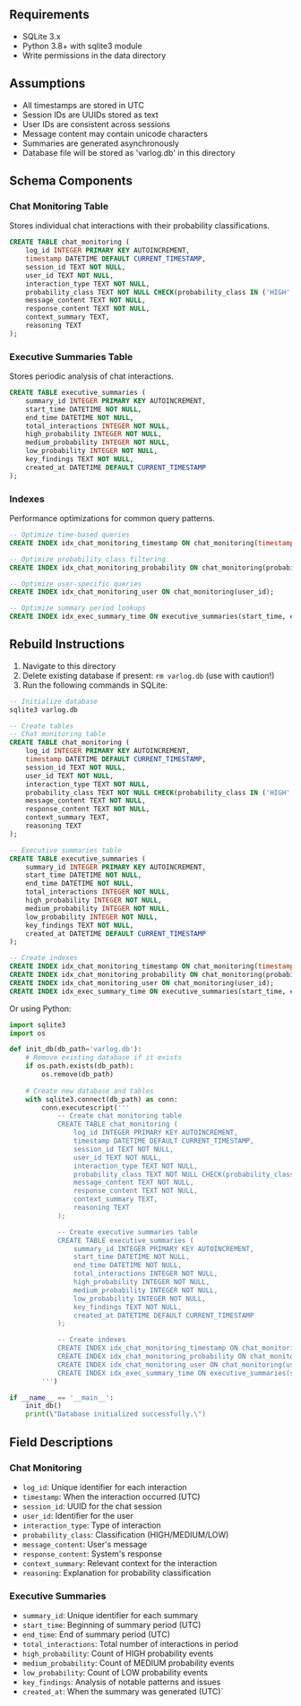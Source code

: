 ## Requirements
- SQLite 3.x
- Python 3.8+ with sqlite3 module
- Write permissions in the data directory

## Assumptions
- All timestamps are stored in UTC
- Session IDs are UUIDs stored as text
- User IDs are consistent across sessions
- Message content may contain unicode characters
- Summaries are generated asynchronously
- Database file will be stored as 'varlog.db' in this directory

## Schema Components

### Chat Monitoring Table
Stores individual chat interactions with their probability classifications.

```sql
CREATE TABLE chat_monitoring (
    log_id INTEGER PRIMARY KEY AUTOINCREMENT,
    timestamp DATETIME DEFAULT CURRENT_TIMESTAMP,
    session_id TEXT NOT NULL,
    user_id TEXT NOT NULL,
    interaction_type TEXT NOT NULL,
    probability_class TEXT NOT NULL CHECK(probability_class IN ('HIGH', 'MEDIUM', 'LOW')),
    message_content TEXT NOT NULL,
    response_content TEXT NOT NULL,
    context_summary TEXT,
    reasoning TEXT
);
```

### Executive Summaries Table
Stores periodic analysis of chat interactions.

```sql
CREATE TABLE executive_summaries (
    summary_id INTEGER PRIMARY KEY AUTOINCREMENT,
    start_time DATETIME NOT NULL,
    end_time DATETIME NOT NULL,
    total_interactions INTEGER NOT NULL,
    high_probability INTEGER NOT NULL,
    medium_probability INTEGER NOT NULL,
    low_probability INTEGER NOT NULL,
    key_findings TEXT NOT NULL,
    created_at DATETIME DEFAULT CURRENT_TIMESTAMP
);
```

### Indexes
Performance optimizations for common query patterns.

```sql
-- Optimize time-based queries
CREATE INDEX idx_chat_monitoring_timestamp ON chat_monitoring(timestamp);

-- Optimize probability class filtering
CREATE INDEX idx_chat_monitoring_probability ON chat_monitoring(probability_class);

-- Optimize user-specific queries
CREATE INDEX idx_chat_monitoring_user ON chat_monitoring(user_id);

-- Optimize summary period lookups
CREATE INDEX idx_exec_summary_time ON executive_summaries(start_time, end_time);
```

## Rebuild Instructions

1. Navigate to this directory
2. Delete existing database if present: `rm varlog.db` (use with caution!)
3. Run the following commands in SQLite:

```sql
-- Initialize database
sqlite3 varlog.db

-- Create tables
-- Chat monitoring table
CREATE TABLE chat_monitoring (
    log_id INTEGER PRIMARY KEY AUTOINCREMENT,
    timestamp DATETIME DEFAULT CURRENT_TIMESTAMP,
    session_id TEXT NOT NULL,
    user_id TEXT NOT NULL,
    interaction_type TEXT NOT NULL,
    probability_class TEXT NOT NULL CHECK(probability_class IN ('HIGH', 'MEDIUM', 'LOW')),
    message_content TEXT NOT NULL,
    response_content TEXT NOT NULL,
    context_summary TEXT,
    reasoning TEXT
);

-- Executive summaries table
CREATE TABLE executive_summaries (
    summary_id INTEGER PRIMARY KEY AUTOINCREMENT,
    start_time DATETIME NOT NULL,
    end_time DATETIME NOT NULL,
    total_interactions INTEGER NOT NULL,
    high_probability INTEGER NOT NULL,
    medium_probability INTEGER NOT NULL,
    low_probability INTEGER NOT NULL,
    key_findings TEXT NOT NULL,
    created_at DATETIME DEFAULT CURRENT_TIMESTAMP
);

-- Create indexes
CREATE INDEX idx_chat_monitoring_timestamp ON chat_monitoring(timestamp);
CREATE INDEX idx_chat_monitoring_probability ON chat_monitoring(probability_class);
CREATE INDEX idx_chat_monitoring_user ON chat_monitoring(user_id);
CREATE INDEX idx_exec_summary_time ON executive_summaries(start_time, end_time);
```

Or using Python:

```python
import sqlite3
import os

def init_db(db_path='varlog.db'):
    # Remove existing database if it exists
    if os.path.exists(db_path):
        os.remove(db_path)
    
    # Create new database and tables
    with sqlite3.connect(db_path) as conn:
        conn.executescript('''
            -- Create chat monitoring table
            CREATE TABLE chat_monitoring (
                log_id INTEGER PRIMARY KEY AUTOINCREMENT,
                timestamp DATETIME DEFAULT CURRENT_TIMESTAMP,
                session_id TEXT NOT NULL,
                user_id TEXT NOT NULL,
                interaction_type TEXT NOT NULL,
                probability_class TEXT NOT NULL CHECK(probability_class IN ('HIGH', 'MEDIUM', 'LOW')),
                message_content TEXT NOT NULL,
                response_content TEXT NOT NULL,
                context_summary TEXT,
                reasoning TEXT
            );

            -- Create executive summaries table
            CREATE TABLE executive_summaries (
                summary_id INTEGER PRIMARY KEY AUTOINCREMENT,
                start_time DATETIME NOT NULL,
                end_time DATETIME NOT NULL,
                total_interactions INTEGER NOT NULL,
                high_probability INTEGER NOT NULL,
                medium_probability INTEGER NOT NULL,
                low_probability INTEGER NOT NULL,
                key_findings TEXT NOT NULL,
                created_at DATETIME DEFAULT CURRENT_TIMESTAMP
            );

            -- Create indexes
            CREATE INDEX idx_chat_monitoring_timestamp ON chat_monitoring(timestamp);
            CREATE INDEX idx_chat_monitoring_probability ON chat_monitoring(probability_class);
            CREATE INDEX idx_chat_monitoring_user ON chat_monitoring(user_id);
            CREATE INDEX idx_exec_summary_time ON executive_summaries(start_time, end_time);
        ''')

if __name__ == '__main__':
    init_db()
    print(\"Database initialized successfully.\")
```

## Field Descriptions

### Chat Monitoring
- `log_id`: Unique identifier for each interaction
- `timestamp`: When the interaction occurred (UTC)
- `session_id`: UUID for the chat session
- `user_id`: Identifier for the user
- `interaction_type`: Type of interaction
- `probability_class`: Classification (HIGH/MEDIUM/LOW)
- `message_content`: User's message
- `response_content`: System's response
- `context_summary`: Relevant context for the interaction
- `reasoning`: Explanation for probability classification

### Executive Summaries
- `summary_id`: Unique identifier for each summary
- `start_time`: Beginning of summary period (UTC)
- `end_time`: End of summary period (UTC)
- `total_interactions`: Total number of interactions in period
- `high_probability`: Count of HIGH probability events
- `medium_probability`: Count of MEDIUM probability events
- `low_probability`: Count of LOW probability events
- `key_findings`: Analysis of notable patterns and issues
- `created_at`: When the summary was generated (UTC)`